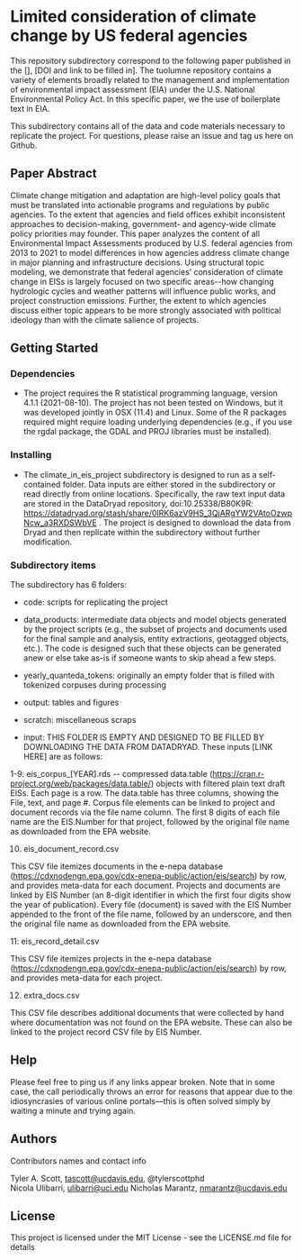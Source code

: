 # Limited consideration of climate change by US federal agencies

This repository subdirectory correspond to the following paper published in the [], [DOI and link to be filled in]. The tuolumne repository contains a variety of elements broadly related to the management and implementation of environmental impact assessment (EIA) under the U.S. National Environmental Policy Act. In this specific paper, we the use of boilerplate text in EIA.

This subdirectory contains all of the data and code materials necessary to replicate the project. For questions, please raise an issue and tag us here on Github.

## Paper Abstract


Climate change mitigation and adaptation are high-level policy goals that must be translated into actionable programs and regulations by public agencies. To the extent that agencies and field offices exhibit inconsistent approaches to decision-making, government- and agency-wide climate policy priorities may founder. This paper analyzes the content of all Environmental Impact Assessments produced by U.S. federal agencies from 2013 to 2021 to model differences in how agencies address climate change in major planning and infrastructure decisions. Using structural topic modeling, we demonstrate that federal agencies’ consideration of climate change in EISs is largely focused on two specific areas--how changing hydrologic cycles and weather patterns will influence public works, and project construction emissions. Further, the extent to which agencies discuss either topic appears to be more strongly associated with political ideology than with the climate salience of projects.


## Getting Started

### Dependencies

* The project requires the R statistical programming language, version 4.1.1 (2021-08-10). The project has not been tested on Windows, but it was developed jointly in OSX (11.4) and Linux. Some of the R packages required might require loading underlying dependencies (e.g., if you use the rgdal package, the GDAL and PROJ libraries must be installed).

### Installing

* The climate_in_eis_project subdirectory is designed to run as a self-contained folder. Data inputs are either stored in the subdirectory or read directly from online locations. Specifically, the raw text input data are stored in the DataDryad repository, doi:10.25338/B80K9R: https://datadryad.org/stash/share/0lRK6azV9HS_3QjARgYW2VAtoOzwpNcw_a3RXDSWbVE . The project is designed to download the data from Dryad and then replicate within the subdirectory without further modification.

### Subdirectory items

The subdirectory has 6 folders:
- code: scripts for replicating the project
- data_products: intermediate data objects and model objects generated by the project scripts (e.g., the subset of projects and documents used for the final sample and analysis, entity extractions, geotagged objects, etc.). The code is designed such that these objects can be generated anew or else take as-is if someone wants to skip ahead a few steps.
- yearly_quanteda_tokens: originally an empty folder that is filled with tokenized corpuses during processing
- output: tables and figures
- scratch: miscellaneous scraps

- input: THIS FOLDER IS EMPTY AND DESIGNED TO BE FILLED BY DOWNLOADING THE DATA FROM DATADRYAD. These inputs [LINK HERE] are as follows:

1-9: eis_corpus_[YEAR].rds -- compressed data.table (https://cran.r-project.org/web/packages/data.table/) objects with filtered plain text draft EISs. Each page is a row. The data.table has three columns, showing the File, text, and page #. Corpus file elements can be linked to project and document records via the file name column. The first 8 digits of each file name are the EIS.Number for that project, followed by the original file name as downloaded from the EPA website.

10. eis_document_record.csv

This CSV file itemizes documents in the e-nepa database (https://cdxnodengn.epa.gov/cdx-enepa-public/action/eis/search) by row, and provides meta-data for each document. Projects and documents are linked by EIS Number (an 8-digit identifier in which the first four digits show the year of publication). Every file (document) is saved with the EIS Number appended to the front of the file name, followed by an underscore, and then the original file name as downloaded from the EPA website.

11: eis_record_detail.csv

This CSV file itemizes projects in the e-nepa database (https://cdxnodengn.epa.gov/cdx-enepa-public/action/eis/search) by row, and provides meta-data for each project.

12. extra_docs.csv

This CSV file describes additional documents that were collected by hand where documentation was not found on the EPA website. These can also be linked to the project record CSV file by EIS Number.


## Help

Please feel free to ping us if any links appear broken. Note that in some case, the call periodically throws an error for reasons that appear due to the idiosyncrasies of various online portals—this is often solved simply by waiting a minute and trying again.


## Authors

Contributors names and contact info

Tyler A. Scott, tascott@ucdavis.edu, @tylerscottphd  
Nicola Ulibarri, ulibarri@uci.edu
Nicholas Marantz, nmarantz@ucdavis.edu

## License

This project is licensed under the MIT License - see the LICENSE.md file for details

